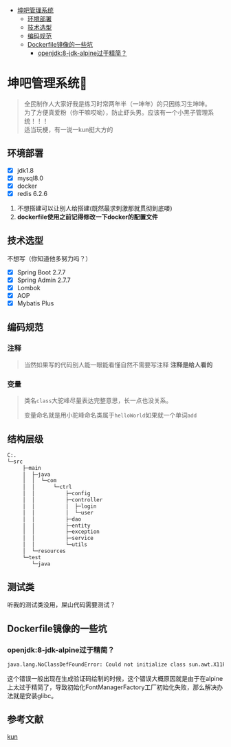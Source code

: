 - [坤吧管理系统](#------)
    * [环境部署](#----)
    * [技术选型](#----------rap--music-)
    * [编码规范](#----)
    * [Dockerfile镜像的一些坑](#dockerfile------)
        + [openjdk:8-jdk-alpine过于精简？](#openjdk-8-jdk-alpine-----)
# 坤吧管理系统🐥

> 全民制作人大家好我是练习时常两年半（一坤年）的只因练习生坤坤。</br>
> 为了方便真爱粉（你干嘛哎呦），防止虾头男。应该有一个小黑子管理系统！！！</br>
> 适当玩梗，有一说一kun挺大方的</br>

## 环境部署

- [x] jdk1.8
- [x] mysql8.0
- [x] docker
- [x] redis 6.2.6
1. 不想搭建可以让别人给搭建(既然最求刺激那就贯彻到底喽)
2. **dockerfile使用之前记得修改一下docker的配置文件**

## 技术选型

不想写（你知道他多努力吗？）

- [x] Spring Boot 2.7.7
- [x] Spring Admin 2.7.7
- [x] Lombok
- [x] AOP
- [x] Mybatis Plus

## 编码规范

### 注释

> 当然如果写的代码别人能一眼能看懂自然不需要写注释 **注释是给人看的**

### 变量

> 类名`class`大驼峰尽量表达完整意思，长一点也没关系。
>
>  变量命名就是用小驼峰命名类属于`helloWorld`如果就一个单词`add`

## 结构层级

```bash
C:.
└─src
     ├─main
     │  ├─java
     │  │  └─com
     │  │      └─ctrl
     │  │          ├─config
     │  │          ├─controller
     │  │          │  ├─login
     │  │          │  └─user
     │  │          ├─dao
     │  │          ├─entity
     │  │          ├─exception
     │  │          ├─service
     │  │          └─utils
     │  └─resources
     └─test
        └─java
```
## 测试类
听我的测试类没用，屎山代码需要测试？

## Dockerfile镜像的一些坑

### openjdk:8-jdk-alpine过于精简？

```bash
java.lang.NoClassDefFoundError: Could not initialize class sun.awt.X11FontManager
```

这个错误一般出现在生成验证码绘制的时候，这个错误大概原因就是由于在alpine上太过于精简了，导致初始化FontManagerFactory工厂初始化失败，那么解决办法就是安装glibc。

## 参考文献

<a href="https://github.com/Zhanglaodi/open-graduation-project/blob/main/ana/ikun.md">kun</a>